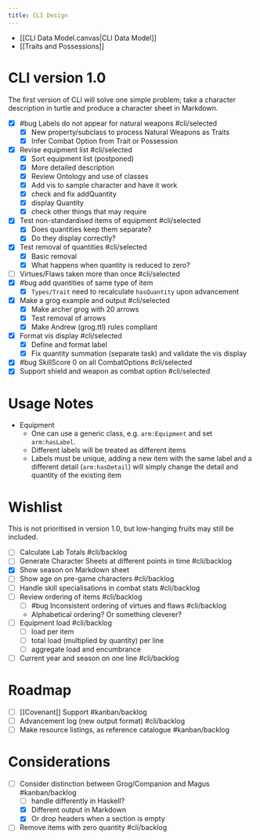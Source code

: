 ```yaml
---
title: CLI Design
---
```


+ [[CLI Data Model.canvas|CLI Data Model]]
+ [[Traits and Possessions]]



# CLI version 1.0

The first version of CLI will solve one simple problem; take a character description in turtle and produce a character sheet in Markdown.

+ [x] #bug Labels do not appear for natural weapons  #cli/selected 
	+ [x] New property/subclass to process Natural Weapons as Traits
	+ [x] Infer Combat Option from Trait or Possession
+ [x] Revise equipment list  #cli/selected 
	+ [x] Sort equipment list (postponed)
	+ [x] More detailed description
	+ [x] Review Ontology and use of classes
	+ [x] Add vis to sample character and have it work
	+ [x] check and fix addQuantity
	+ [x] display Quantity
	+ [x] check other things that may require 
+ [x] Test non-standardised items of equipment  #cli/selected 
	+ [x] Does quantities keep them separate?
	+ [x] Do they display correctly?
+ [x] Test removal of quantities  #cli/selected 
	+ [x] Basic removal
	+ [x] What happens when quantity is reduced to zero?
+ [ ] Virtues/Flaws taken more than once #cli/selected 
+ [x] #bug add quantities of same type of item
	+ [x] `Types/Trait` need to recalculate `hasQuantity` upon advancement
+ [x] Make a grog example and output  #cli/selected 
	+ [x] Make archer grog with 20 arrows
	+ [x] Test removal of arrows
	+ [x] Make Andrew (grog.ttl) rules compliant
+ [x] Format vis display #cli/selected 
	+ [x] Define and format label
	+ [x] Fix quantity summation (separate task) and validate the vis display
+ [x] #bug  SkillScore 0 on all CombatOptions #cli/selected 
+ [x] Support shield and weapon as combat option #cli/selected 

# Usage Notes

+ Equipment
	+ One can use a generic class, e.g. `arm:Equipment` and set `arm:hasLabel`.
	+ Different labels will be treated as different items
	+ Labels must be unique, adding a new item with the same label and a different detail (`arm:hasDetail`) will simply change the detail and quantity of the existing item

# Wishlist

This is not prioritised in version 1.0, but low-hanging fruits may still be included.


+ [ ] Calculate Lab Totals    #cli/backlog
+ [ ] Generate Character Sheets at different points in time #cli/backlog 
+ [x] Show season on Markdown sheet
+ [ ] Show age on pre-game characters #cli/backlog 
+ [ ] Handle skill specialisations in combat stats #cli/backlog 
+ [ ] Review ordering of items #cli/backlog 
	+ [ ] #bug  Inconsistent ordering of virtues and flaws #cli/backlog 
	+ Alphabetical ordering?  Or something cleverer?
+ [ ] Equipment load #cli/backlog 
	+ [ ] load per item
	+ [ ] total load (multiplied by quantity) per line
	+ [ ] aggregate load and encumbrance
+ [ ] Current year and season on one line #cli/backlog 

# Roadmap

+ [ ] [[Covenant]] Support #kanban/backlog 
+ [ ] Advancement log (new output format)  #cli/backlog 
+ [ ] Make resource listings, as reference catalogue #kanban/backlog 

# Considerations

+ [ ] Consider distinction between Grog/Companion and Magus #kanban/backlog 
	+ [ ] handle differently in Haskell?
	+ [x] Different output in Markdown
	+ [x] Or drop headers when a section is empty
+ [ ] Remove items with zero quantity #cli/backlog 
